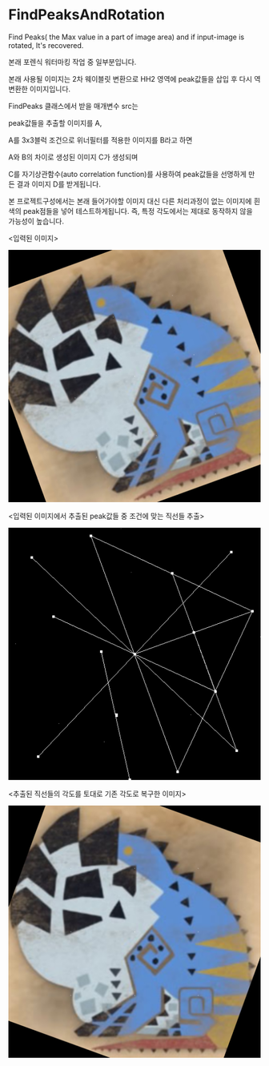 # FindPeaksAndRotation
Find Peaks( the Max value in a part of image area) and if input-image is rotated, It's recovered.
 
본래 포렌식 워터마킹 작업 중 일부분입니다.
 
본래 사용될 이미지는 2차 웨이블릿 변환으로 HH2 영역에 peak값들을 삽입 후 다시 역변환한 이미지입니다.
 
FindPeaks 클래스에서 받을 매개변수 src는
 
peak값들을 추출할 이미지를 A,
 
A를 3x3블럭 조건으로 위너필터를 적용한 이미지를 B라고 하면
 
A와 B의 차이로 생성된 이미지 C가 생성되며
 
C를 자기상관함수(auto correlation function)를 사용하여 peak값들을 선명하게 만든 결과 이미지 D를 받게됩니다.

본 프로젝트구성에서는 본래 들어가야할 이미지 대신 다른 처리과정이 없는 이미지에 흰색의 peak점들을 넣어 테스트하게됩니다.
즉, 특정 각도에서는 제대로 동작하지 않을 가능성이 높습니다.

<입력된 이미지>

![dodo_peaks_added_rotate_20](/FindPeaksAndRotation(VS2017)/FindPeaksAndRotation(VS2017)/image/result/dodo_peaks_added_rotate_20.png)


<입력된 이미지에서 추출된 peak값들 중 조건에 맞는 직선들 추출>

![dodo_peaks_added_rotate_20_peaks_lines](/FindPeaksAndRotation(VS2017)/FindPeaksAndRotation(VS2017)/image/result/dodo_peaks_added_rotate_20_peaks_lines.png)


<추출된 직선들의 각도를 토대로 기존 각도로 복구한 이미지>

![dodo_peaks_added_rotate_20_output](/FindPeaksAndRotation(VS2017)/FindPeaksAndRotation(VS2017)/image/result/dodo_peaks_added_rotate_20_output.png)
